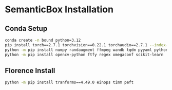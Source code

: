 # SemanticBox Installation

## Conda Setup 

```bash
conda create -n bound python=3.12
pip install torch==2.7.1 torchvision==0.22.1 torchaudio==2.7.1 --index-url https://download.pytorch.org/whl/cu128
python -m pip install numpy randaugment ffmpeg wandb tqdm pyyaml python-csv pprintpp dotmap pathlib
python -m pip install opencv-python ftfy regex omegaconf scikit-learn
```

## Florence Install

```bash
python -m pip install tranforms==4.49.0 einops timm peft
```
